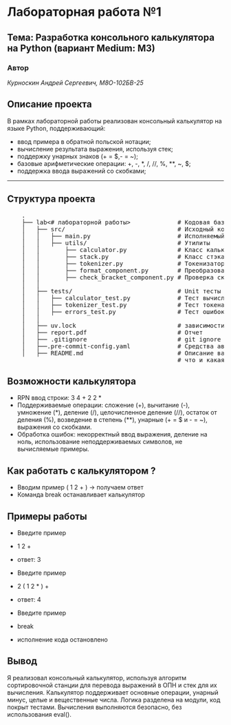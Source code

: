 # Лабораторная работа №1

## Тема: Разработка консольного калькулятора на Python (вариант Medium: M3)

### Автор

*Курноскин Андрей Сергеевич, М8О-102БВ-25*

## Описание проекта

В рамках лабораторной работы реализован консольный калькулятор на языке Python, поддерживающий:

- ввод примера в обратной польской нотации;
- вычисление результата выражения, используя стек;
- поддержку унарных знаков (+ = $,- = ~);
- базовые арифметические операции: +, -, *, /, //, %, **, ~, $;
- поддержка ввода выражений со скобками;

---

## Структура проекта

 <pre>
    .
    ├── lab<# лабораторной работы>             # Кодовая база вашей лабораторной работы
    │   ├── src/                               # Исходный код
    │   │   ├── main.py                        # Исполняемый файл
    │   │   ├── utils/                         # Утилиты
    │   │       ├── calculator.py              # Класс калькулятора
    │   │       ├── stack.py                   # Класс стэка
    │   │       ├── tokenizer.py               # Токенизатор входной строки
    │   │       ├── format_component.py        # Преобразование значения в нужный тип ( для токенов )
    │   │       ├── check_bracket_component.py # Проверка скобки на возможность расчёта
    │   │ 
    │   ├── tests/                             # Unit тесты
    │   │   ├── calculator_test.py             # Тест вычислений
    │   │   ├── tokenizer_test.py              # Тест токенайзера
    │   │   ├── errors_test.py                 # Тест ошибок
    │   │
    │   ├── uv.lock                            # зависимости вашего проекта
    │   ├── report.pdf                         # Отчет
    │   ├── .gitignore                         # git ignore файл
    │   ├──.pre-commit-config.yaml             # Средства автоматизации проверки кодстайла
    │   ├── README.md                          # Описание вашего проекта, с описанием файлов и с титульником о том,
                                               # что и какая задача
</pre>

## Возможности калькулятора

- RPN ввод строки: 3 4 + 2 2 *
- Поддерживаемые операции: сложение (+), вычитание (-), умножение (*), деление (/), целочисленное
  деление (//), остаток от деления (%), возведение в степень (**), унарные (+ = $ и - = ~), выражения со скобками.
- Обработка ошибок: некорректный ввод выражения, деление на ноль, использование неподдерживаемых символов, не вычисляемые примеры.

## Как работать с калькулятором ?

- Вводим пример ( 1 2 + ) -> получаем ответ
- Команда break останавливает калькулятор

## Примеры работы

- Введите пример
- 1 2 +
- ответ: 3

- Введите пример
- 2 ( 1 2 * ) +
- ответ: 4

- Введите пример
- break
- исполнение кода остановлено

## Вывод

Я реализовал консольный калькулятор, используя алгоритм сортировочной станции для перевода выражений в ОПН и стек для их вычисления. Калькулятор поддерживает основные операции, унарный минус, целые и вещественные числа. Логика разделена на модули, код покрыт тестами. Вычисления выполняются безопасно, без использования eval().